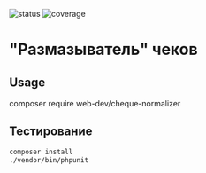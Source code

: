 ![status](https://gitlab.petcorp.ru/web/cheque-normalizer/badges/master/pipeline.svg)
![coverage](https://gitlab.petcorp.ru/web/cheque-normalizer/badges/master/coverage.svg?job=unit-tests)

# "Размазыватель" чеков

## Usage

composer require web-dev/cheque-normalizer

## Тестирование

```sh
composer install
./vendor/bin/phpunit
```
